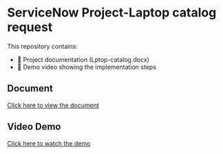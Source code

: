 # ServiceNow Project-Laptop catalog request

This repository contains:
- 📄 Project documentation (Lptop-catalog.docx)
- 🎥 Demo video showing the implementation steps

## Document
[Click here to view the document](https://github.com/sanjay1A-h/Laptop-request-catalog-item/blob/main/catalog.docx)

## Video Demo
[Click here to watch the demo](https://github.com/dhanush007-d/optimizing-user/blob/main/main.mp4)
